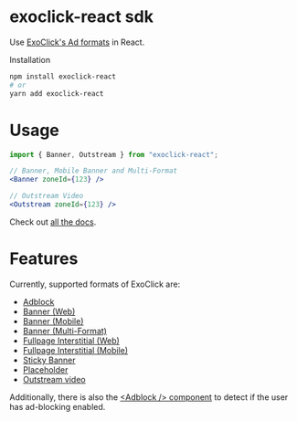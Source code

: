 # exoclick-react sdk
Use [ExoClick's Ad formats](https://www.exoclick.com/signup/?login=tomhooijenga) in React.

Installation
```bash
npm install exoclick-react
# or
yarn add exoclick-react
```

# Usage
```jsx
import { Banner, Outstream } from "exoclick-react";

// Banner, Mobile Banner and Multi-Format
<Banner zoneId={123} />

// Outstream Video
<Outstream zoneId={123} />
```
Check out [all the docs](https://exoclick-react.netlify.app).

# Features
Currently, supported formats of ExoClick are:
* [Adblock](https://exoclick-react.netlify.app/src-components-adblock-adblock)
* [Banner (Web)](https://exoclick-react.netlify.app/src-components-banner-banner#regular-web)
* [Banner (Mobile)](https://exoclick-react.netlify.app/src-components-banner-banner#mobile)
* [Banner (Multi-Format)](https://exoclick-react.netlify.app/src-components-banner-banner#multi-format)
* [Fullpage Interstitial (Web)](https://exoclick-react.netlify.app/src-components-fullpage-interstitial-fullpage-interstitial#regular-web)
* [Fullpage Interstitial (Mobile)](https://exoclick-react.netlify.app/src-components-fullpage-interstitial-fullpage-interstitial#mobile)
* [Sticky Banner](https://exoclick-react.netlify.app/src-components-sticky-banner-sticky-banner)
* [Placeholder](https://exoclick-react.netlify.app/src-components-placeholder-placeholder)
* [Outstream video](https://exoclick-react.netlify.app/src-components-outstream-outstream)

Additionally, there is also the [\<Adblock /> component](https://exoclick-react.netlify.app/src-components-adblock-adblock) to detect 
if the user has ad-blocking enabled.